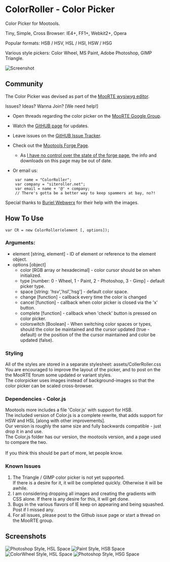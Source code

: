 ColorRoller - Color Picker
===========

Color Picker for Mootools.

Tiny, Simple, Cross Browser: IE4+, FF1+, Webkit2+, Opera

Popular formats: HSB / HSV, HSL / HSI, HSW / HSG

Various style pickers: Color Wheel, MS Paint, Adobe Photoshop, GIMP Triangle.

![Screenshot](http://siteroller.net/archive/images/ColorRoller/wheelhslthumb.png)


## Community
The Color Picker was devised as part of the [MooRTE wysiwyg editor](http://siteroller.net/projects/moorte).

Issues? Ideas? Wanna Join? [We need help!]


 - Open threads regarding the color picker on the [MooRTE Google Group](http://groups.google.com/group/moorte).
 - Watch the [GitHUB page](http://github.com/siteroller/colorpicker) for updates.
 - Leave issues on the [GitHUB Issue Tracker](http://github.com/siteroller/colorpicker/issues).
 - Check out the [Mootools Forge Page](http://mootools.net/forge/p/colorroller%20-%20mootools%20color%20picker).  
    - As [I have no control over the state of the forge page](http://blog.siteroller.net/mootools-forge-gotchas), the info and downloads on this page may be out of date.
 - Or email us:

        var name = "ColorRoller";
        var company = "siteroller.net";
        var email = name + '@' + company;
        // There's gotta be a better way to keep spammers at bay, no?!

Special thanks to [Buriel Webwerx](http://burielwebwerx.com/) for their help with the images.

## How To Use

    var CR = new ColorRoller(element [, options]);

### Arguments:
 - element [string, element] - ID of element or reference to the element object.
 - options [object]
    - color [RGB array or hexadecimal] - color cursor should be on when initialized.
    - type [number: 0 - Wheel, 1 - Paint, 2 - Photoshop, 3 - Gimp] - default picker type.
    - space [string: 'hsv','hsl','hsg'] - default color space.
    - change [function] - callback every time the color is changed
    - cancel [function] - callback when color picker is closed via the 'x' button.
    - complete [function] - callback when 'check' button is pressed on color picker.
    - colorswitch [Boolean] - When switching color spaces or types, should the color be maintained and the cursor updated (true - default) or the position of the the cursor maintained and color be updated (false). 

### Styling
All of the styles are stored in a separate stylesheet: assets/CollerRoller.css<br>
You are encouraged to improve the layout of the picker, and to post on the the MooRTE forum some updated or variant styles.<br>
The colorpicker uses images instead of background-images so that the color picker can be scaled cross-browser.<br>

### Dependencies - Color.js

Mootools more includes a file 'Color.js' with support for HSB.<br>
The included version of Color.js is a complete rewrite, that adds support for HSW and HSL [along with other improvements].<br>
Our version is roughly the same size and fully backwards compatible - just drop it in and use.<br>
The Color.js folder has our version, the mootools version, and a page used to compare the two.<br>
<br>
If you think this should be part of more, let people know.<br>

### Known Issues
1.  The Triangle / GIMP color picker is not yet supported.  
    If there is a desire for it, it will be completed quickly.  Otherwise it will be awhile.
2.  I am considering dropping all images and creating the gradients with  CSS alone.
    If there is any desire for this, it will get done.
3.  Bugs in the various flavors of IE keep on appearing and being squashed. Post if I missed any. 
4.  For all issues, please post to the Github issue page or start a thread on the MooRTE group.

## Screenshots
![Photoshop Style, HSL Space](http://siteroller.net/archive/images/ColorRoller/adobehsl.png)
![Paint Style, HSB Space](http://siteroller.net/archive/images/ColorRoller/painthsb.png)
![ColorWheel Style, HSL Space](http://siteroller.net/archive/images/ColorRoller/wheelhsl2.png)
![Photoshop Style, HSG Space](http://siteroller.net/archive/images/ColorRoller/adobehsg.png)